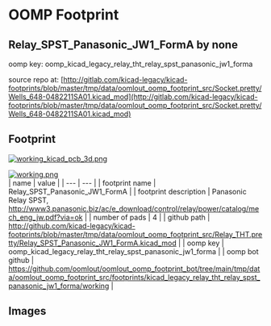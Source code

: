 # OOMP Footprint  
## Relay_SPST_Panasonic_JW1_FormA  by none  
  
oomp key: oomp_kicad_legacy_relay_tht_relay_spst_panasonic_jw1_forma  
  
source repo at: [http://gitlab.com/kicad-legacy/kicad-footprints/blob/master/tmp/data/oomlout_oomp_footprint_src/Socket.pretty/Wells_648-0482211SA01.kicad_mod](http://gitlab.com/kicad-legacy/kicad-footprints/blob/master/tmp/data/oomlout_oomp_footprint_src/Socket.pretty/Wells_648-0482211SA01.kicad_mod)  
## Footprint  
  
[![working_kicad_pcb_3d.png](working_kicad_pcb_3d_600.png)](working_kicad_pcb_3d.png)  
  
[![working.png](working_600.png)](working.png)  
| name | value | 
| --- | --- | 
| footprint name | Relay_SPST_Panasonic_JW1_FormA | 
| footprint description | Panasonic Relay SPST, http://www3.panasonic.biz/ac/e_download/control/relay/power/catalog/mech_eng_jw.pdf?via=ok | 
| number of pads | 4 | 
| github path | http://github.com/kicad-legacy/kicad-footprints/blob/master/tmp/data/oomlout_oomp_footprint_src/Relay_THT.pretty/Relay_SPST_Panasonic_JW1_FormA.kicad_mod | 
| oomp key | oomp_kicad_legacy_relay_tht_relay_spst_panasonic_jw1_forma | 
| oomp bot github | https://github.com/oomlout/oomlout_oomp_footprint_bot/tree/main/tmp/data/oomlout_oomp_footprint_src/footprints/kicad_legacy_relay_tht_relay_spst_panasonic_jw1_forma/working | 
## Images  
